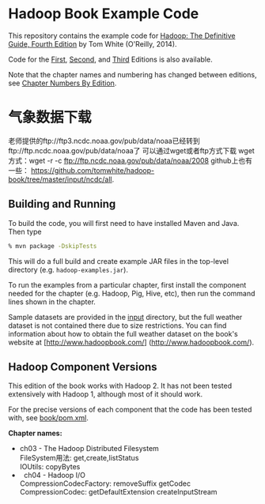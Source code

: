 
# Hadoop Book Example Code

This repository contains the example code for [Hadoop: The Definitive Guide, Fourth Edition](http://shop.oreilly.com/product/0636920033448.do)
by Tom White (O'Reilly, 2014).

Code for the [First], [Second], and [Third] Editions is also available.

Note that the chapter names and numbering has changed between editions, see
[Chapter Numbers By Edition](https://github.com/tomwhite/hadoop-book/wiki/Chapter-Numbers-By-Edition).

[First]: http://github.com/tomwhite/hadoop-book/tree/1e
[Second]: http://github.com/tomwhite/hadoop-book/tree/2e
[Third]: http://github.com/tomwhite/hadoop-book/tree/3e

# 气象数据下载
老师提供的ftp://ftp3.ncdc.noaa.gov/pub/data/noaa已经转到ftp://ftp.ncdc.noaa.gov/pub/data/noaa了
可以通过wget或者ftp方式下载
wget方式：wget -r -c ftp://ftp.ncdc.noaa.gov/pub/data/noaa/2008
github上也有一些： https://github.com/tomwhite/hadoop-book/tree/master/input/ncdc/all.


## Building and Running

To build the code, you will first need to have installed Maven and Java. Then type

```bash
% mvn package -DskipTests
```

This will do a full build and create example JAR files in the top-level directory (e.g. 
`hadoop-examples.jar`).

To run the examples from a particular chapter, first install the component 
needed for the chapter (e.g. Hadoop, Pig, Hive, etc), then run the command lines shown 
in the chapter.

Sample datasets are provided in the [input](input) directory, but the full weather dataset
is not contained there due to size restrictions. You can find information about how to obtain 
the full weather dataset on the book's website at [http://www.hadoopbook.com/]
(http://www.hadoopbook.com/).

## Hadoop Component Versions

This edition of the book works with Hadoop 2. It has not been tested extensively with 
Hadoop 1, although most of it should work.

For the precise versions of each component that the code has been tested with, see 
[book/pom.xml](book/pom.xml).

 **Chapter names:**
*   ch03 - The Hadoop Distributed Filesystem    
    FileSystem用法: get,create,listStatus  
    IOUtils: copyBytes  
*   ch04 - Hadoop I/O  
    CompressionCodecFactory: removeSuffix getCodec   
    CompressionCodec: getDefaultExtension  createInputStream  
